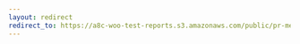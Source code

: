 ```yaml
---
layout: redirect
redirect_to: https://a8c-woo-test-reports.s3.amazonaws.com/public/pr-merge/38710/e2e/index.html
---
```

